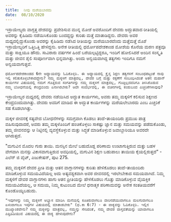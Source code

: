 ```yaml
---
title:  ನೀವು ಮರೆಯಬಾರದು
date:  08/10/2020
---
```


ಇಸ್ರಾಯೇಲ್ಯರು ವಾಗ್ದತ್ತ ದೇಶವನ್ನು ಪ್ರವೇಶಿಸುವ ಮುನ್ನ ಮೋಶೆ ಅವರೊಂದಿಗೆ ದೇವರು ಅದ್ಭುತವಾದ ರೀತಿಯಲ್ಲಿ ಅವರನ್ನು ಕೈಹಿಡಿದು ನಡೆಯಿಸಿಕೊಂಡು ಬಂದದ್ದನ್ನು ಕುರಿತು ಮತ್ತೆ ಮಾತಾಡಿದ್ದನು. ದೇವರು ಅವರ ಮಧ್ಯದಲ್ಲಿದ್ದುಕೊಂಡು ಅವರನ್ನು ಕೈಹಿಡಿದು ನಡೆಸಿದ ರೀತಿಯನ್ನು ಮರೆಯಬಾರದೆಂದು ಮತ್ತೆಮತ್ತೆ ಮೊಶೆ ಇಸ್ರಾಯೇಲ್ಯರಿಗೆ ಒತ್ತಿಒತ್ತಿ ಹೇಳಿದ್ದನು. ಅನೇಕ ರೀತಿಯಲ್ಲಿ ಧರ್ಮೋಪದೇಶಕಾಂಡ ಮೋಶೆಯ ಕೊನೆಯ ಮರಣ ಪತ್ರವೂ ಮತ್ತು ಸಾಕ್ಷಿಯೂ ಹೌದು. ಸಾವಿರಾರು ವರ್ಷಗಳ ಹಿಂದೆ ಬರೆಯಲ್ಪಟ್ಟಿದ್ದರೂ, ಇಂದಿಗೆ ಹೋಲಿಸಿದರೆ ಅಂದಿನ ಸಂಸ್ಕೃತಿ ಮತ್ತು ಜೀವನ ಶೈಲಿ ಸಂಪೂರ್ಣವಾಗಿ ಭಿನ್ನವಾಗಿತ್ತು. ಅಂದು ಅನ್ವಯವಾಗಿದ್ದ ತತ್ವಗಳು ಇಂದಿಗೂ ನಮಗೆ ಅನ್ವಯವಾಗುತ್ತವೆ.

`ಧರ್ಮೋಪದೇಶಕಾಂಡದ 6ನೇ ಅಧ್ಯಾಯವನ್ನು ಓದಿಕೊಳ್ಳಿರಿ. ಈ ಅಧ್ಯಾಯದಲ್ಲಿ ಕ್ರೈಸ್ತ ಶಿಕ್ಷಣ ತತ್ವಗಳಿಗೆ ಸಂಬಂಧಪಟ್ಟಂತೆ ನಾವು ಇಲ್ಲಿ ಕಲಿತುಕೊಳ್ಳಬೇಕಾದದ್ದೇನು? ನಮ್ಮ ಮಕ್ಕಳಿಗೆ ಮಾತ್ರವಲ್ಲ, ದೇವರ ಬಗ್ಗೆ ಮತ್ತು ರಕ್ಷಣೆಗೆ ಸಂಬಂಧಿಸಿದಂತೆ ಆತನ ಮಹಾನ್ ಕಾರ್ಯಗಳ ವಿಷಯದಲ್ಲಿ ನಮಗೆ ಗೊತ್ತಿರುವ ಸಂಗತಿಗಳನ್ನು ನಮ್ಮ ಮಕ್ಕಳಿಗೆ ಮಾತ್ರವಲ್ಲ, ಗೊತ್ತಿಲ್ಲದವರಿಗೂ ತಿಳಿಸಿಕೊಡುವ ನಮ್ಮ ಬೋಧನೆಯಲ್ಲಿ ಕೇಂದ್ರಬಿಂದು ಏನಾಗಿರಬೇಕು? ಅದೇ ಸಂದರ್ಭದಲ್ಲಿ, ಈ ವಚನಗಳಲ್ಲಿ ಕಂಡುಬಂದ ಎಚ್ಚರಿಕೆಗಳಾವುವು?`

ಇಸ್ರಾಯೇಲ್ಯರ ಮಧ್ಯದಲ್ಲಿ ದೇವರು ನಡೆಯಿಸಿದ ಅದ್ಭುತ ಕಾರ್ಯಗಳು, ಅವರು ತಮ್ಮ ಮಕ್ಕಳಿಗೆ ಕಲಿಸುವ ಶಿಕ್ಷಣದ ಕೇಂದ್ರಬಿಂದುವಾಗಿತ್ತು. ದೇವರು ಅವರಿಗೆ ಮಾಡಿದ ಈ ಅದ್ಭುತ ಕಾರ್ಯಗಳನ್ನು ಮರೆಯಲೇಬಾರದು ಎಂಬ ಎಚ್ಚರಿಕೆ ಸಹ ಕೊಡಲಾಗಿತ್ತು.

ಮಕ್ಕಳ ಜೀವನಕ್ಕೆ ಸತ್ಯವೇದ ಬೋಧನೆಗಳನ್ನು ಸಮಗ್ರವಾಗಿ ಕೊಡಲು ತಂದೆ-ತಾಯಂದಿರು ಪ್ರಮುಖ ಪಾತ್ರ ವಹಿಸುವುದಾದರೆ, ಅವರು ತಮ್ಮ ಮಕ್ಕಳೊಂದಿಗೆ ಹಂಚಿಕೊಳ್ಳಲು ಸಾಕಷ್ಟು ಜ್ಞಾನ ಮತ್ತು ಸಮಯವನ್ನು ಪಡೆದುಕೊಂಡು, ತಮ್ಮ ಜೀವನವನ್ನು ಆ ನಿಟ್ಟಿನಲ್ಲಿ ವ್ಯವಸ್ಥೆಕೊಳ್ಳುವ ಮತ್ತು ಸಿದ್ಧತೆ ಮಾಡಿಕೊಳ್ಳುವ ಜವಾಬ್ದಾರಿಯೂ ಅವರದೇ ಆಗಿರುತ್ತದೆ.

"ಮಗುವಿನ ಮೊದಲ ಗುರು ತಾಯಿ. ಮನಸ್ಸಿನ ಮೇಲೆ ಬಹುದೊಡ್ಡ ಪರಿಣಾಮ ಉಂಟಾಗುತ್ತಿರುವ ಮತ್ತು ಬಹಳ ವೇಗವಾಗಿ ಮನಸ್ಸು ವಿಕಾಸವಾಗುತ್ತಿರುವ ಅವಧಿಯಲ್ಲಿ, ಮಗುವಿನ ಶಿಕ್ಷಣ ಬಹುಪಾಲು ತಾಯಿಯ ಕೈಯಲ್ಲಿರುತ್ತದೆ" - ಎಲೆನ್ ಜಿ ವೈಟ್, ಎಜುಕೇಷನ್, ಪುಟ 275.

ತಮ್ಮ ಮಕ್ಕಳಿಗೆ ದೇವರ ಪ್ರೀತಿ ಮತ್ತು ಆತನ ವಾಗ್ದಾನಗಳನ್ನು ಕುರಿತು ಹೇಳಿಕೊಡಲು ತಂದೆ-ತಾಯಂದಿರು ಮಾಡಿಕೊಳ್ಳುವ ಸಮಯವಿದೆಯಲ್ಲ ಅದು ಅತ್ಯವಶ್ಯಕವಾಗಿ ಅವರ ಜೀವನದಲ್ಲಿ ಇರಲೇಬೇಕಾದ ಸಮಯವಾಗಿದೆ. ನಿಮ್ಮ ಮಕ್ಕಳಿಗೆ ದೇವರ ವಾಗ್ದಾನಗಳು ಹಾಗು ಆತನ ಪ್ರೀತಿಯನ್ನು ಹೇಳಿಕೊಡಲು ಗೊತ್ತು ಮಾಡಿಕೊಳ್ಳುವ ವೈಯಕ್ತಿಕ ಸಮಯವಿದೆಯಲ್ಲ, ಆ ಸಮಯ, ನಿಮ್ಮ ಕುಟುಂಬದ ಮೇಲೆ ಧನಾತ್ಮಕ ಪರಿಣಾಮವನ್ನು ಅನೇಕ ಸಂತತಿಯವರೆಗೆ ಕೊಂಡೊಯ್ಯಬಹುದು.

`"ಇವುಗಳನ್ನು ನಿಮ್ಮ ಮಕ್ಕಳಿಗೆ ಅಭ್ಯಾಸ ಮಾಡಿಸಿ ಮನೆಯಲ್ಲಿ ಕೂತಿರುವಾಗಲೂ ದಾರಿನಡೆಯುವಾಗಲೂ ಮಲಗುವಾಗಲೂ ಏಳುವಾಗಲೂ ಇವುಗಳ ವಿಷಯದಲ್ಲಿ ಮಾತಾಡಬೇಕು" (ಧ.ಕಾ 6:7) - ಈ ವಾಕ್ಯವನ್ನು ಓದಿಕೊಳ್ಳಿರಿ. ಇಲ್ಲಿನ ಮುಖ್ಯಾಂಶವೇನು? ನಮ್ಮ ಮಕ್ಕಳನ್ನು ಮಾತ್ರವಲ್ಲ, ನಮ್ಮನ್ನು ಸೇರಿದಂತೆ, ನಮ್ಮ ದೇವರ ವಾಸ್ತವತೆಯನ್ನು ಯಾವಾಗಲೂ ಎತ್ತಿಹಿಡಿಯುವ ವಿಷಯದಲ್ಲಿ ಈ ವಾಕ್ಯ ಹೇಳುವುದೇನು?`